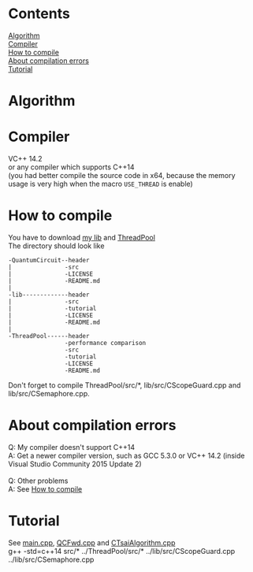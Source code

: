 # Contents
[Algorithm](https://github.com/Fdhvdu/QuantumCircuit/blob/master/README.md#algorithm)<br>
[Compiler](https://github.com/Fdhvdu/QuantumCircuit/blob/master/README.md#compiler)<br>
[How to compile](https://github.com/Fdhvdu/QuantumCircuit/blob/master/README.md#how-to-compile)<br>
[About compilation errors](https://github.com/Fdhvdu/QuantumCircuit/blob/master/README.md#about-compilation-errors)<br>
[Tutorial](https://github.com/Fdhvdu/QuantumCircuit/blob/master/README.md#tutorial)
# Algorithm
# Compiler
VC++ 14.2<br>
or any compiler which supports C++14<br>
(you had better compile the source code in x64, because the memory usage is very high when the macro `USE_THREAD` is enable)
# How to compile
You have to download [my lib](https://github.com/Fdhvdu/lib) and [ThreadPool](https://github.com/Fdhvdu/ThreadPool)<br>
The directory should look like

	-QuantumCircuit--header
	|               -src
	|               -LICENSE
	|               -README.md
	|
	-lib-------------header
	|               -src
	|               -tutorial
	|               -LICENSE
	|               -README.md
	|
	-ThreadPool------header
	                -performance comparison
	                -src
	                -tutorial
	                -LICENSE
	                -README.md
Don't forget to compile ThreadPool/src/*, lib/src/CScopeGuard.cpp and lib/src/CSemaphore.cpp.
# About compilation errors
Q: My compiler doesn't support C++14<br>
A: Get a newer compiler version, such as GCC 5.3.0 or VC++ 14.2 (inside Visual Studio Community 2015 Update 2)<br><br>
Q: Other problems<br>
A: See [How to compile](https://github.com/Fdhvdu/QuantumCircuit/blob/master/README.md#how-to-compile)
# Tutorial
See [main.cpp](https://github.com/Fdhvdu/QuantumCircuit/blob/master/src/main.cpp), [QCFwd.cpp](https://github.com/Fdhvdu/QuantumCircuit/blob/master/header/QCFwd.hpp) and [CTsaiAlgorithm.cpp](https://github.com/Fdhvdu/QuantumCircuit/blob/master/header/CTsaiAlgorithm.hpp)<br>
g++ -std=c++14 src/* ../ThreadPool/src/* ../lib/src/CScopeGuard.cpp ../lib/src/CSemaphore.cpp
